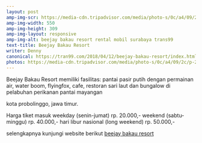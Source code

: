 ```yaml
---
layout: post
amp-img-scr: https://media-cdn.tripadvisor.com/media/photo-s/0c/a4/09/2c/p-20160814-090141-largejpg.jpg
amp-img-width: 550
amp-img-height: 309
amp-img-layout: responsive
amp-img-alt: beejay bakau resort rental mobil surabaya trans99
text-title: Beejay Bakau Resort
writer: Denny
canonical: https://tran99.com/2018/04/12/beejay-bakau-resort/index.html
photos: https://media-cdn.tripadvisor.com/media/photo-s/0c/a4/09/2c/p-20160814-090141-largejpg.jpg
---
```

<p class="post">Beejay Bakau Resort memiliki fasilitas: pantai pasir putih dengan permainan air, water boom, flyingfox, cafe, restoran sari laut dan bungalow di pelabuhan perikanan pantai mayangan</p>

<p class="post">kota probolinggo, jawa timur.</p>

<amp-img class="post" src="https://infobromotravel.files.wordpress.com/2017/09/bjbr.jpg" width="900" height="506" layout="responsive" alt="beejay bakau resort rental mobil surabaya trans99"></amp-img>

<p class="post"> Harga tiket masuk weekday (senin-jumat) rp. 20.000,- weekend (sabtu-minggu) rp. 40.000,- hari libur nasional (long weekend) rp. 50.000,- </p>

<p class="post"> selengkapnya kunjungi website berikut <a href="http://www.beejaybakauresort.com/">beejay bakau resort</a></p>
<p class="post"><br></p>